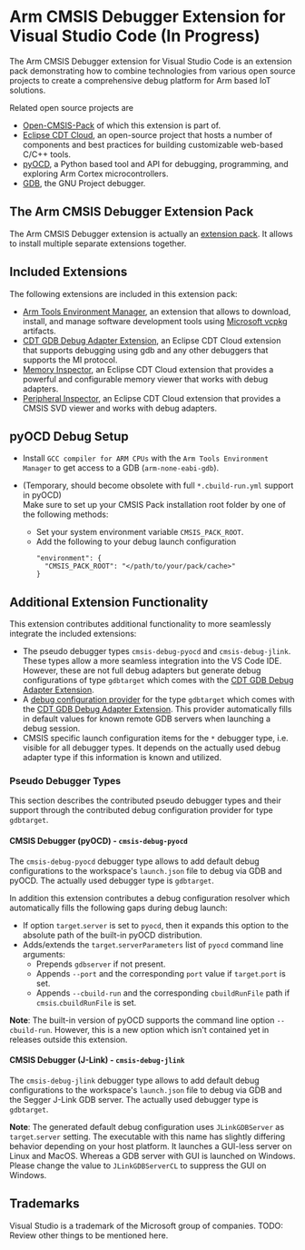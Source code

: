 # Arm CMSIS Debugger Extension for Visual Studio Code (In Progress)

The Arm CMSIS Debugger extension for Visual Studio Code is an extension pack demonstrating how to combine technologies from various open source projects to create a comprehensive debug platform for Arm based IoT solutions. 

Related open source projects are
- [Open-CMSIS-Pack](https://www.open-cmsis-pack.org/) of which this extension is part of.
- [Eclipse CDT Cloud](https://eclipse.dev/cdt-cloud/), an open-source project that hosts a number of components and best practices for building customizable web-based C/C++ tools.
- [pyOCD](https://pyocd.io/), a Python based tool and API for debugging, programming, and exploring Arm Cortex microcontrollers.
- [GDB](https://www.sourceware.org/gdb/), the GNU Project debugger.

## The Arm CMSIS Debugger Extension Pack

The Arm CMSIS Debugger extension is actually an [extension pack](https://code.visualstudio.com/api/references/extension-manifest#extension-packs). It allows to install multiple separate extensions together.

## Included Extensions

The following extensions are included in this extension pack:
- [Arm Tools Environment Manager](https://marketplace.visualstudio.com/items?itemName=Arm.environment-manager), an extension that allows to download, install, and manage software development tools using [Microsoft vcpkg](https://vcpkg.io/en/index.html) artifacts.
- [CDT GDB Debug Adapter Extension](https://marketplace.visualstudio.com/items?itemName=eclipse-cdt.cdt-gdb-vscode), an Eclipse CDT Cloud extension that supports debugging using gdb and any other debuggers that supports the MI protocol.
- [Memory Inspector](https://marketplace.visualstudio.com/items?itemName=eclipse-cdt.memory-inspector), an Eclipse CDT Cloud extension that provides a powerful and configurable memory viewer that works with debug adapters.
- [Peripheral Inspector](https://marketplace.visualstudio.com/items?itemName=eclipse-cdt.peripheral-inspector), an Eclipse CDT Cloud extension that provides a CMSIS SVD viewer and works with debug adapters.

## pyOCD Debug Setup

- Install `GCC compiler for ARM CPUs` with the `Arm Tools Environment Manager` to get access to a GDB (`arm-none-eabi-gdb`).

- (Temporary, should become obsolete with full `*.cbuild-run.yml` support in pyOCD)<br> 
  Make sure to set up your CMSIS Pack installation root folder by one of the following methods:
  - Set your system environment variable `CMSIS_PACK_ROOT`.
  - Add the following to your debug launch configuration
    ```
    "environment": {
      "CMSIS_PACK_ROOT": "</path/to/your/pack/cache>"
    }

    ```

## Additional Extension Functionality

This extension contributes additional functionality to more seamlessly integrate the included extensions:
- The pseudo debugger types `cmsis-debug-pyocd` and `cmsis-debug-jlink`. These types allow a more seamless integration into the VS Code IDE. However, these are not full debug adapters but generate debug configurations of type `gdbtarget` which comes with the [CDT GDB Debug Adapter Extension](https://marketplace.visualstudio.com/items?itemName=eclipse-cdt.cdt-gdb-vscode).
- A [debug configuration provider](https://code.visualstudio.com/api/references/vscode-api#DebugConfigurationProvider) for the type `gdbtarget` which comes with the [CDT GDB Debug Adapter Extension](https://marketplace.visualstudio.com/items?itemName=eclipse-cdt.cdt-gdb-vscode). This provider automatically fills in default values for known remote GDB servers when launching a debug session.
- CMSIS specific launch configuration items for the `*` debugger type, i.e. visible for all debugger types. It depends on the actually used debug adapter type if this information is known and utilized.

### Pseudo Debugger Types

This section describes the contributed pseudo debugger types and their support through the contributed debug configuration provider for type `gdbtarget`.

#### CMSIS Debugger (pyOCD) - `cmsis-debug-pyocd`

The `cmsis-debug-pyocd` debugger type allows to add default debug configurations to the workspace's `launch.json` file to debug via GDB and pyOCD. The actually used debugger type is `gdbtarget`.

In addition this extension contributes a debug configuration resolver which automatically fills the following gaps during debug launch:
- If option `target`.`server` is set to `pyocd`, then it expands this option to the absolute path of the built-in pyOCD distribution.
- Adds/extends the `target`.`serverParameters` list of `pyocd` command line arguments:
  - Prepends `gdbserver` if not present.
  - Appends `--port` and the corresponding `port` value if `target`.`port` is set.
  - Appends `--cbuild-run` and the corresponding `cbuildRunFile` path if `cmsis`.`cbuildRunFile` is set.

**Note**: The built-in version of pyOCD supports the command line option `--cbuild-run`. However, this is a new option which isn't contained yet in releases outside this extension.

#### CMSIS Debugger (J-Link) - `cmsis-debug-jlink`

The `cmsis-debug-jlink` debugger type allows to add default debug configurations to the workspace's `launch.json` file to debug via GDB and the Segger J-Link GDB server. The actually used debugger type is `gdbtarget`.

**Note**: The generated default debug configuration uses `JLinkGDBServer` as `target`.`server` setting. The executable with this name has slightly differing behavior depending on your host platform. It launches a GUI-less server on Linux and MacOS. Whereas a GDB server with GUI is launched on Windows. Please change the value to `JLinkGDBServerCL` to suppress the GUI on Windows.

## Trademarks
Visual Studio is a trademark of the Microsoft group of companies.
TODO: Review other things to be mentioned here.
